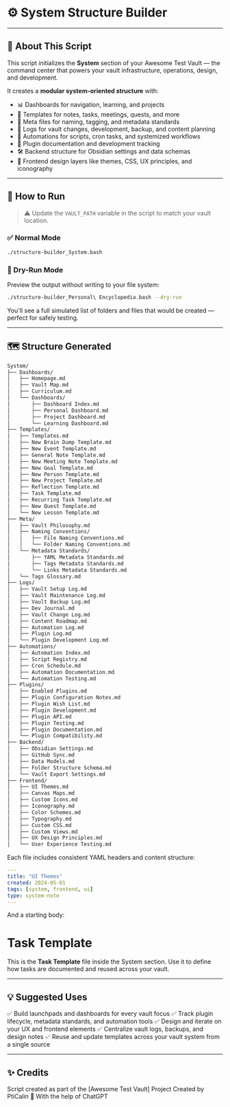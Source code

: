 # ⚙️ System Structure Builder

---

## 🧠 About This Script

This script initializes the **System** section of your Awesome Test Vault — the command center that powers your vault infrastructure, operations, design, and development.

It creates a **modular system-oriented structure** with:

- 📊 Dashboards for navigation, learning, and projects  
- 📄 Templates for notes, tasks, meetings, quests, and more  
- 🧠 Meta files for naming, tagging, and metadata standards  
- 📓 Logs for vault changes, development, backup, and content planning  
- 🤖 Automations for scripts, cron tasks, and systemized workflows  
- 🧩 Plugin documentation and development tracking  
- 🛠️ Backend structure for Obsidian settings and data schemas  
- 🎨 Frontend design layers like themes, CSS, UX principles, and iconography  

---

## 🚀 How to Run

> ⚠️ Update the `VAULT_PATH` variable in the script to match your vault location.

### ✅ Normal Mode
```bash
./structure-builder_System.bash
```

### 🧪 Dry-Run Mode
Preview the output without writing to your file system:

```bash
./structure-builder_Personal\ Encyclopedia.bash --dry-run
```
You'll see a full simulated list of folders and files that would be created — perfect for safely testing.

---

## 🗺️ Structure Generated

```bash
System/
├── Dashboards/
│   ├── Homepage.md
│   ├── Vault Map.md
│   ├── Curriculum.md
│   └── Dashboards/
│       ├── Dashboard Index.md
│       ├── Personal Dashboard.md
│       ├── Project Dashboard.md
│       └── Learning Dashboard.md
├── Templates/
│   ├── Templates.md
│   ├── New Brain Dump Template.md
│   ├── New Event Template.md
│   ├── General Note Template.md
│   ├── New Meeting Note Template.md
│   ├── New Goal Template.md
│   ├── New Person Template.md
│   ├── New Project Template.md
│   ├── Reflection Template.md
│   ├── Task Template.md
│   ├── Recurring Task Template.md
│   ├── New Quest Template.md
│   └── New Lesson Template.md
├── Meta/
│   ├── Vault Philosophy.md
│   ├── Naming Conventions/
│   │   ├── File Naming Conventions.md
│   │   └── Folder Naming Conventions.md
│   └── Metadata Standards/
│       ├── YAML Metadata Standards.md
│       ├── Tags Metadata Standards.md
│       └── Links Metadata Standards.md
│   └── Tags Glossary.md
├── Logs/
│   ├── Vault Setup Log.md
│   ├── Vault Maintenance Log.md
│   ├── Vault Backup Log.md
│   ├── Dev Journal.md
│   ├── Vault Change Log.md
│   ├── Content Roadmap.md
│   ├── Automation Log.md
│   ├── Plugin Log.md
│   └── Plugin Development Log.md
├── Automations/
│   ├── Automation Index.md
│   ├── Script Registry.md
│   ├── Cron Schedule.md
│   ├── Automation Documentation.md
│   └── Automation Testing.md
├── Plugins/
│   ├── Enabled Plugins.md
│   ├── Plugin Configuration Notes.md
│   ├── Plugin Wish List.md
│   ├── Plugin Development.md
│   ├── Plugin API.md
│   ├── Plugin Testing.md
│   ├── Plugin Documentation.md
│   └── Plugin Compatibility.md
├── Backend/
│   ├── Obsidian Settings.md
│   ├── GitHub Sync.md
│   ├── Data Models.md
│   ├── Folder Structure Schema.md
│   └── Vault Export Settings.md
├── Frontend/
│   ├── UI Themes.md
│   ├── Canvas Maps.md
│   ├── Custom Icons.md
│   ├── Iconography.md
│   ├── Color Schemes.md
│   ├── Typography.md
│   ├── Custom CSS.md
│   ├── Custom Views.md
│   ├── UX Design Principles.md
│   └── User Experience Testing.md

```

Each file includes consistent YAML headers and content structure:

```yaml
---
title: "UI Themes"
created: 2024-05-01
tags: [system, frontend, ui]
type: system-note
---
```
And a starting body:

# Task Template

This is the **Task Template** file inside the System section.
Use it to define how tasks are documented and reused across your vault.

---

## 💡 Suggested Uses

✅ Build launchpads and dashboards for every vault focus
✅ Track plugin lifecycle, metadata standards, and automation tools
✅ Design and iterate on your UX and frontend elements
✅ Centralize vault logs, backups, and design notes
✅ Reuse and update templates across your vault system from a single source

---

## ✨ Credits

Script created as part of the [Awesome Test Vault] Project
Created by PtiCalin 💛
With the help of ChatGPT



